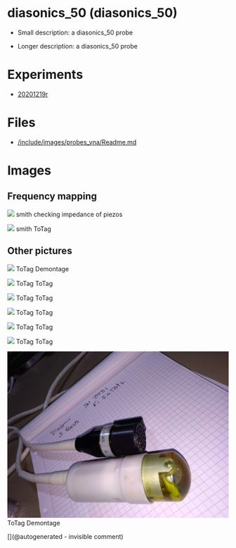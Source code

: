 # diasonics_50 (diasonics_50)

* Small description: a diasonics_50 probe

* Longer description: a diasonics_50 probe

# Experiments

* [20201219r](/include/experiments/auto/20201219r.md)


# Files

* [/include/images/probes_vna/Readme.md](/include/images/probes_vna/Readme.md)


# Images

## Frequency mapping 

![](/include/20201219r/impedances/diasonics_50.png)
smith
checking impedance of piezos

![](/include/images/probes_vna/diasonics_50.png)
smith
ToTag

## Other pictures 

![](/include/images/diasonics_50/P_20181208_131405.jpg)
ToTag
Demontage

![](/include/images/diasonics_50/P_20181208_131435.jpg)
ToTag
ToTag

![](/include/images/diasonics_50/P_20181208_131643.jpg)
ToTag
ToTag

![](/include/images/diasonics_50/P_20181208_131756.jpg)
ToTag
ToTag

![](/include/images/diasonics_50/P_20181208_131810.jpg)
ToTag
ToTag

![](/include/images/diasonics_50/P_20181208_131821.jpg)
ToTag
ToTag

![](/include/probes/viewmes/diasonics_50.jpg)
ToTag
Demontage





[](@autogenerated - invisible comment)